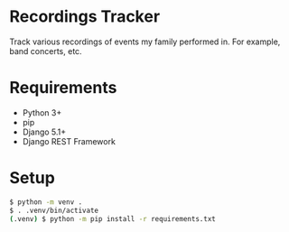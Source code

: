 # Recordings Tracker

Track various recordings of events my family performed in. For example, band concerts, etc.

# Requirements

- Python 3+
- pip
- Django 5.1+
- Django REST Framework

# Setup

```sh
$ python -m venv .
$ . .venv/bin/activate
(.venv) $ python -m pip install -r requirements.txt 
```